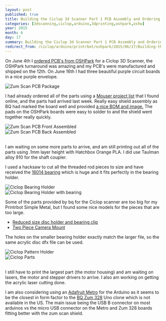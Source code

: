 ```yaml
---
layout: post
published: true
title: Building the Ciclop 3d Scanner Part 1 PCB Assembly and Ordering Parts
categories: [3dscanning,ciclop,arduino,3dprinting,oshpark,oshw]
year: 2015
month: 6
day: 17
summary: Building the Ciclop 3d Scanner Part 1 PCB Assembly and Ordering Parts
redirect_from: /ciclop/arduino/printrbot/oshpark/2015/06/17/Building-the-Ciclop-3d-Scanner-Part-1-PCB-Assembly-and-Ordering-Parts/
---
```


On June 4th I [ordered PCB's from OSHPark](//garthvh.com/oshpark/ciclop/2015/06/05/Order-a-PCB-and-build-your-own-Zum-Scan-Shield-using-OSHPark/) for a Ciclop 3D Scanner, the OSHPark turnaround was amazing and my PCB's were manufactured and shipped on the 12th.  On June 16th I had three beautiful purple circuit boards in a nice purple envelope.

<img alt="Zum Scan PCB Package" src="//garthvh.com/assets/img/ciclop/zum_scan_1.jpg" class="img-fluid" />

I had already ordered all of the parts using a [Mouser project list](https://www.mouser.com/ProjectManager/ProjectDetail.aspx?AccessID=6952239cf8) that I found online, and the parts had arrived last week.  Really easy shield assembly as BQ had marked the board well and provided [a nice BOM and image.](http://diwo.bq.com/en/zum-scan-released-2/) The pads on the OSHPark boards were easy to solder to and the shield went together really quickly.

<div class="row">
  <div class="col-md-6">
    <img alt="Zum Scan PCB Front Assembled" src="//garthvh.com/assets/img/ciclop/zum_scan_2.jpg" class="img-fluid" />
  </div>
  <div class="col-md-6">
    <img alt="Zum Scan PCB Back Assembled" src="//garthvh.com/assets/img/ciclop/zum_scan_3.jpg" class="img-fluid" />
  </div>
</div>

<br/>

I am waiting on some more parts to arrive, and am still printing out all of the parts using .1mm layer height with Hatchbox Orange PLA.  I did use Taulman alloy 910 for the shaft coupler.

I used a hacksaw to cut all the threaded rod pieces to size and have received the [16014 bearing](http://www.amazon.com/gp/product/B007HRXJ7A) which is huge and it fits perfectly in the bearing holder.

<div class="row">
  <div class="col-md-6">
    <img alt="Ciclop Bearing Holder" src="//garthvh.com/assets/img/ciclop/ciclop_bearing_holder.jpg" class="img-fluid" />
  </div>
  <div class="col-md-6">
    <img alt="Ciclop Bearing Holder with bearing" src="//garthvh.com/assets/img/ciclop/Ciclop_Bearing.jpg" class="img-fluid" />
  </div>
</div>

Some of the parts provided by bq for the Ciclop scanner are too big for my Printrbot Simple Metal, but I found some nice models for the pieces that are too large.

+ [Reduced size disc holder and bearing clip](http://www.thingiverse.com/thing:736815)
+ [Two Piece Camera Mount](http://www.thingiverse.com/thing:818433)

The holes on the smaller bearing holder exactly match the larger file, so the same acrylic disc dfx file can be used.

<div class="row">
  <div class="col-md-6">
    <img alt="Ciclop Pattern Holder" src="//garthvh.com/assets/img/ciclop/ciclop_pattern_holder.jpg" class="img-fluid" />
  </div>
  <div class="col-md-6">
    <img alt="Ciclop Parts" src="//garthvh.com/assets/img/ciclop/ciclop_parts_1.jpg" class="img-fluid" />
  </div>
</div>
<br/>

I still have to print the largest part (the motor housing) and am waiting on lasers, the motor and stepper drivers to arrive.  I also am working on getting the acrylic laser cutting done.

I am also considering using an [Adafruit Metro](https://www.adafruit.com/products/2488) for the Arduino as it seems to be the closest in form factor to the [BQ Zum 328](http://www.bq.com/gb/placa-zum-bt) Uno clone which is not available in the US. The main issue being the USB B connector on most arduinos vs the micro USB connector on the Metro and Zum 328 boards fitting better with the zum scan shield.
